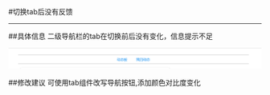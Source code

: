 #切换tab后没有反馈

---

##具体信息
二级导航栏的tab在切换前后没有变化，信息提示不足

![](/assets/tab标签不变化.png)

##修改建议
可使用tab组件改写导航按钮,添加颜色对比度变化